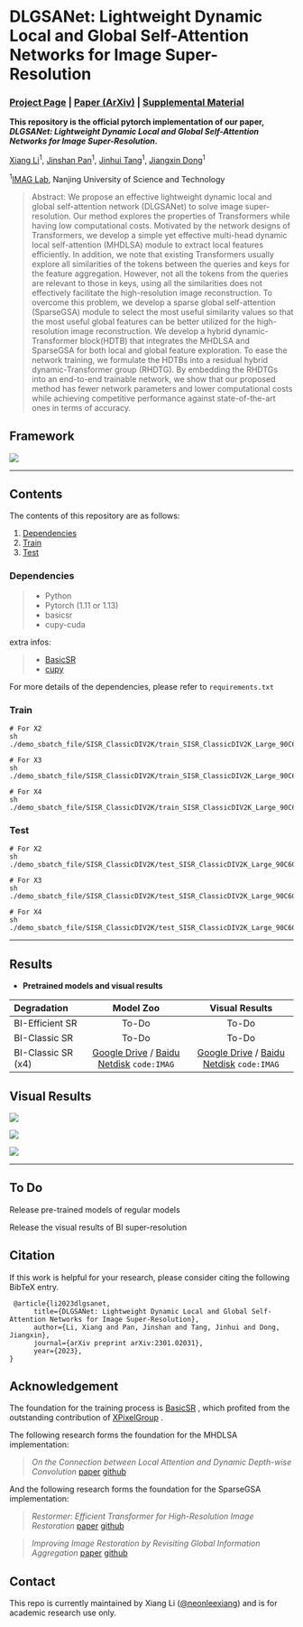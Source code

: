 # DLGSANet: Lightweight Dynamic Local and Global Self-Attention Networks for Image Super-Resolution

### [Project Page](https://neonleexiang.github.io/DLGSANet/) | [Paper (ArXiv)](https://arxiv.org/abs/2301.02031) | [Supplemental Material]()

**This repository is the official pytorch implementation of our paper, *DLGSANet: Lightweight Dynamic Local and Global Self-Attention Networks for Image Super-Resolution*.**

[Xiang Li](https://imag-njust.net/)<sup>1</sup>,
[Jinshan Pan](https://jspan.github.io/)<sup>1</sup>,
[Jinhui Tang](https://imag-njust.net/jinhui-tang/)<sup>1</sup>,
[Jiangxin Dong](https://imag-njust.net/jiangxin-dong/)<sup>1</sup> <br>

<sup>1</sup>[IMAG Lab](https://imag-njust.net/), Nanjing University of Science and Technology

> Abstract: We propose an effective lightweight dynamic local and global self-attention network (DLGSANet) to solve image super-resolution. Our method explores the properties of Transformers while having low computational costs. Motivated by the network designs of Transformers, we develop a simple yet effective multi-head dynamic local self-attention (MHDLSA) module to extract local features efficiently. In addition, we note that existing Transformers usually explore all similarities of the tokens between the queries and keys for the feature aggregation. However, not all the tokens from the queries are relevant to those in keys, using all the similarities does not effectively facilitate the high-resolution image reconstruction. To overcome this problem, we develop a sparse global self-attention (SparseGSA) module to select the most useful similarity values so that the most useful global features can be better utilized for the high-resolution image reconstruction. We develop a hybrid dynamic-Transformer block(HDTB) that integrates the MHDLSA and SparseGSA for both local and global feature exploration. To ease the network training, we formulate the HDTBs into a residual hybrid dynamic-Transformer group (RHDTG). By embedding the RHDTGs into an end-to-end trainable network, we show that our proposed method has fewer network parameters and lower computational costs while achieving competitive performance against state-of-the-art ones in terms of accuracy.

## Framework

![](./docs/media/dlgsanet_png.png)


---
## Contents

The contents of this repository are as follows:

1. [Dependencies](#Dependencies)
2. [Train](#Train)
3. [Test](#Test)

### Dependencies

> - Python
> - Pytorch (1.11 or 1.13)
> - basicsr
> - cupy-cuda

extra infos: 
> - [BasicSR](https://github.com/XPixelGroup/BasicSR)
> - [cupy](https://github.com/cupy/cupy)

For more details of the dependencies, please refer to `requirements.txt`

### Train

```
# For X2
sh ./demo_sbatch_file/SISR_ClassicDIV2K/train_SISR_ClassicDIV2K_Large_90C6G4B_DLGSANet_SRx2_scratch_img_size_48_lr5e_4.sh

# For X3
sh ./demo_sbatch_file/SISR_ClassicDIV2K/train_SISR_ClassicDIV2K_Large_90C6G4B_DLGSANet_SRx3_scratch_img_size_48_lr5e_4.sh

# For X4
sh ./demo_sbatch_file/SISR_ClassicDIV2K/train_SISR_ClassicDIV2K_Large_90C6G4B_DLGSANet_SRx4_scratch_img_size_48_lr5e_4.sh
```

### Test

```
# For X2
sh ./demo_sbatch_file/SISR_ClassicDIV2K/test_SISR_ClassicDIV2K_Large_90C6G4B_DLGSANet_SRx2_scratch_img_size_48_lr5e_4.sh

# For X3
sh ./demo_sbatch_file/SISR_ClassicDIV2K/test_SISR_ClassicDIV2K_Large_90C6G4B_DLGSANet_SRx3_scratch_img_size_48_lr5e_4.sh

# For X4
sh ./demo_sbatch_file/SISR_ClassicDIV2K/test_SISR_ClassicDIV2K_Large_90C6G4B_DLGSANet_SRx4_scratch_img_size_48_lr5e_4.sh

```

---

## Results

- **Pretrained models and visual results**

| Degradation |                                                                                          Model Zoo                                                                                           |                                                                                         Visual Results                                                                                          | 
| :----- |:--------------------------------------------------------------------------------------------------------------------------------------------------------------------------------------------:|:-----------------------------------------------------------------------------------------------------------------------------------------------------------------------------------------------:|
| BI-Efficient SR |                                                                                            To-Do                                                                                             |                                                                                              To-Do                                                                                              |
| BI-Classic SR |                                                                                            To-Do                                                                                             |                                                                                              To-Do                                                                                              |
| BI-Classic SR (x4) | [Google Drive](https://drive.google.com/drive/folders/1kqjoO7IEi7QmaOSEH37xKjRA_LcmL2eU?usp=sharing) / [Baidu Netdisk](https://pan.baidu.com/s/1PyArsdTVpQd8cK2UV65bxg?pwd=IMAG) `code:IMAG` | [Google Drive](https://drive.google.com/drive/folders/1dMiwuD4hyvz_E5R1Al848qQmIICAM3Os?usp=share_link) / [Baidu Netdisk](https://pan.baidu.com/s/1G_3mUUxImKScjVpDuDQnfg?pwd=IMAG) `code:IMAG` |




## Visual Results

![](./docs/media/img044_imgsli.png)

![](./docs/media/img073_imgsli.png)

![](./docs/media/img095_imgsli.png)


---


## To Do

Release pre-trained models of regular models

Release the visual results of BI super-resolution


## Citation
If this work is helpful for your research, please consider citing the following BibTeX entry.
```
 @article{li2023dlgsanet,
      title={DLGSANet: Lightweight Dynamic Local and Global Self-Attention Networks for Image Super-Resolution}, 
      author={Li, Xiang and Pan, Jinshan and Tang, Jinhui and Dong, Jiangxin},
      journal={arXiv preprint arXiv:2301.02031},
      year={2023},
}
```

## Acknowledgement

The foundation for the training process is [BasicSR](https://github.com/XPixelGroup/BasicSR) , which profited from the outstanding contribution of [XPixelGroup](https://github.com/XPixelGroup) .

The following research forms the foundation for the MHDLSA implementation:

> _On the Connection between Local Attention and Dynamic Depth-wise Convolution_ [paper](https://arxiv.org/abs/2106.04263) [github](https://github.com/Atten4Vis/DemystifyLocalViT)

And the following research forms the foundation for the SparseGSA implementation:

> _Restormer: Efficient Transformer for High-Resolution Image Restoration_ [paper](https://arxiv.org/abs/2111.09881) [github](https://github.com/swz30/Restormer)

> _Improving Image Restoration by Revisiting Global Information Aggregation_ [paper](https://arxiv.org/abs/2112.04491) [github](https://github.com/megvii-research/TLC)


## Contact

This repo is currently maintained by Xiang Li ([@neonleexiang](https://github.com/NeonLeexiang)) and is for academic research use only. 
